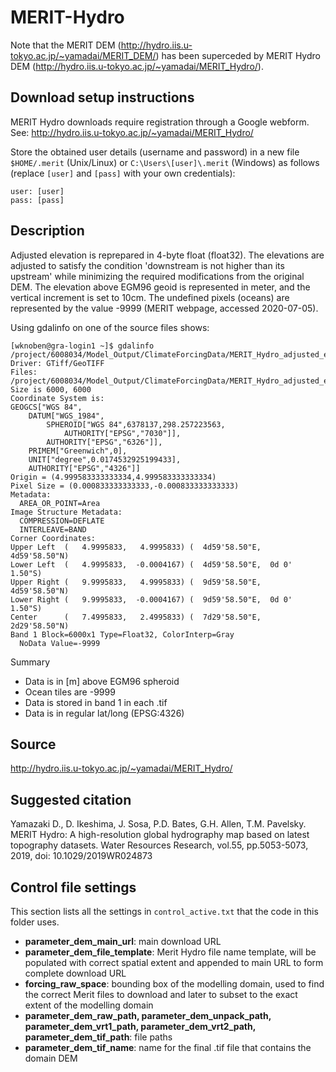# MERIT-Hydro 
Note that the MERIT DEM (http://hydro.iis.u-tokyo.ac.jp/~yamadai/MERIT_DEM/) has been superceded by MERIT Hydro DEM (http://hydro.iis.u-tokyo.ac.jp/~yamadai/MERIT_Hydro/).

## Download setup instructions
MERIT Hydro downloads require registration through a Google webform. See: http://hydro.iis.u-tokyo.ac.jp/~yamadai/MERIT_Hydro/

Store the obtained user details (username and password) in a new file `$HOME/.merit` (Unix/Linux) or `C:\Users\[user]\.merit` (Windows) as follows (replace `[user]` and `[pass]` with your own credentials):

```
user: [user]
pass: [pass]

```

## Description
Adjusted elevation is reprepared in 4-byte float (float32). The elevations are adjusted to satisfy the condition 'downstream is not higher than its upstream' while minimizing the required modifications from the original DEM. The elevation above EGM96 geoid is represented in meter, and the vertical increment is set to 10cm. The undefined pixels (oceans) are represented by the value -9999 (MERIT webpage, accessed 2020-07-05).

Using gdalinfo on one of the source files shows:
```
[wknoben@gra-login1 ~]$ gdalinfo /project/6008034/Model_Output/ClimateForcingData/MERIT_Hydro_adjusted_elevation/elv_n00e000/n00e005_elv.tif
Driver: GTiff/GeoTIFF
Files: /project/6008034/Model_Output/ClimateForcingData/MERIT_Hydro_adjusted_elevation/elv_n00e000/n00e005_elv.tif
Size is 6000, 6000
Coordinate System is:
GEOGCS["WGS 84",
    DATUM["WGS_1984",
        SPHEROID["WGS 84",6378137,298.257223563,
            AUTHORITY["EPSG","7030"]],
        AUTHORITY["EPSG","6326"]],
    PRIMEM["Greenwich",0],
    UNIT["degree",0.0174532925199433],
    AUTHORITY["EPSG","4326"]]
Origin = (4.999583333333334,4.999583333333334)
Pixel Size = (0.000833333333333,-0.000833333333333)
Metadata:
  AREA_OR_POINT=Area
Image Structure Metadata:
  COMPRESSION=DEFLATE
  INTERLEAVE=BAND
Corner Coordinates:
Upper Left  (   4.9995833,   4.9995833) (  4d59'58.50"E,  4d59'58.50"N)
Lower Left  (   4.9995833,  -0.0004167) (  4d59'58.50"E,  0d 0' 1.50"S)
Upper Right (   9.9995833,   4.9995833) (  9d59'58.50"E,  4d59'58.50"N)
Lower Right (   9.9995833,  -0.0004167) (  9d59'58.50"E,  0d 0' 1.50"S)
Center      (   7.4995833,   2.4995833) (  7d29'58.50"E,  2d29'58.50"N)
Band 1 Block=6000x1 Type=Float32, ColorInterp=Gray
  NoData Value=-9999
```

Summary
- Data is in [m] above EGM96 spheroid
- Ocean tiles are -9999
- Data is stored in band 1 in each .tif
- Data is in regular lat/long (EPSG:4326)

## Source
http://hydro.iis.u-tokyo.ac.jp/~yamadai/MERIT_Hydro/

## Suggested citation
Yamazaki D., D. Ikeshima, J. Sosa, P.D. Bates, G.H. Allen, T.M. Pavelsky. MERIT Hydro: A high-resolution global hydrography map based on latest topography datasets. Water Resources Research, vol.55, pp.5053-5073, 2019, doi: 10.1029/2019WR024873

## Control file settings
This section lists all the settings in `control_active.txt` that the code in this folder uses.
- **parameter_dem_main_url**: main download URL
- **parameter_dem_file_template**: Merit Hydro file name template, will be populated with correct spatial extent and appended to main URL to form complete download URL
- **forcing_raw_space**: bounding box of the modelling domain, used to find the correct Merit files to download and later to subset to the exact extent of the modelling domain
- **parameter_dem_raw_path, parameter_dem_unpack_path, parameter_dem_vrt1_path, parameter_dem_vrt2_path, parameter_dem_tif_path**: file paths 
- **parameter_dem_tif_name**: name for the final .tif file that contains the domain DEM 
